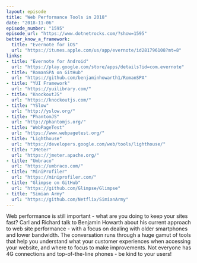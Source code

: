 ```yaml
---
layout: episode
title: "Web Performance Tools in 2018"
date: "2018-11-06"
episode_number: "1595"
episode_url: "https://www.dotnetrocks.com/?show=1595"
better_know_a_framework:
  title: "Evernote for iOS"
  url: "https://itunes.apple.com/us/app/evernote/id281796108?mt=8"
links:
- title: "Evernote for Android"
  url: "https://play.google.com/store/apps/details?id=com.evernote"
- title: "RomanSPA on GitHub"
  url: "https://github.com/benjaminhowarth1/RomanSPA"
- title: "YUI Framework"
  url: "https://yuilibrary.com/"
- title: "KnockoutJS"
  url: "https://knockoutjs.com/"
- title: "YSlow"
  url: "http://yslow.org/"
- title: "PhantomJS"
  url: "http://phantomjs.org/"
- title: "WebPageTest"
  url: "https://www.webpagetest.org/"
- title: "Lighthouse"
  url: "https://developers.google.com/web/tools/lighthouse/"
- title: "JMeter"
  url: "https://jmeter.apache.org/"
- title: "Umbraco"
  url: "https://umbraco.com/"
- title: "MiniProfiler"
  url: "https://miniprofiler.com/"
- title: "Glimpse on GitHub"
  url: "https://github.com/Glimpse/Glimpse"
- title: "Simian Army"
  url: "https://github.com/Netflix/SimianArmy"
---
```


Web performance is still important - what are you doing to keep your sites fast? Carl and Richard talk to Benjamin Howarth about his current approach to web site performance - with a focus on dealing with older smartphones and lower bandwidth. The conversation runs through a huge gamut of tools that help you understand what your customer experiences when accessing your website, and where to focus to make improvements. Not everyone has 4G connections and top-of-the-line phones - be kind to your users!
